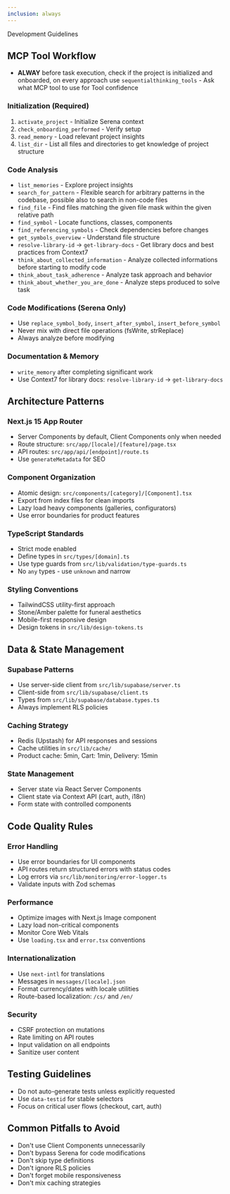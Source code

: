 ```yaml
---
inclusion: always
---
```


Development Guidelines

## MCP Tool Workflow

- **ALWAY** before task execution, check if the project is initialized and onboarded, on every approach use `sequentialthinking_tools` - Ask what MCP tool to use for Tool confidence

### Initialization (Required)

1. `activate_project` - Initialize Serena context
2. `check_onboarding_performed` - Verify setup
3. `read_memory` - Load relevant project insights
4. `list_dir` - List all files and directories to get knowledge of project structure

### Code Analysis

- `list_memories` - Explore project insights
- `search_for_pattern` - Flexible search for arbitrary patterns in the codebase, possible also to search in non-code files
- `find_file` - Find files matching the given file mask within the given relative path
- `find_symbol` - Locate functions, classes, components
- `find_referencing_symbols` - Check dependencies before changes
- `get_symbols_overview` - Understand file structure
- `resolve-library-id` -> `get-library-docs` - Get library docs and best practices from Context7
- `think_about_collected_information` - Analyze collected informations before starting to modify code
- `think_about_task_adherence` - Analyze task approach and behavior
- `think_about_whether_you_are_done` - Analyze steps produced to solve task

### Code Modifications (Serena Only)

- Use `replace_symbol_body`, `insert_after_symbol`, `insert_before_symbol`
- Never mix with direct file operations (fsWrite, strReplace)
- Always analyze before modifying

### Documentation & Memory

- `write_memory` after completing significant work
- Use Context7 for library docs: `resolve-library-id` → `get-library-docs`

## Architecture Patterns

### Next.js 15 App Router

- Server Components by default, Client Components only when needed
- Route structure: `src/app/[locale]/[feature]/page.tsx`
- API routes: `src/app/api/[endpoint]/route.ts`
- Use `generateMetadata` for SEO

### Component Organization

- Atomic design: `src/components/[category]/[Component].tsx`
- Export from index files for clean imports
- Lazy load heavy components (galleries, configurators)
- Use error boundaries for product features

### TypeScript Standards

- Strict mode enabled
- Define types in `src/types/[domain].ts`
- Use type guards from `src/lib/validation/type-guards.ts`
- No `any` types - use `unknown` and narrow

### Styling Conventions

- TailwindCSS utility-first approach
- Stone/Amber palette for funeral aesthetics
- Mobile-first responsive design
- Design tokens in `src/lib/design-tokens.ts`

## Data & State Management

### Supabase Patterns

- Use server-side client from `src/lib/supabase/server.ts`
- Client-side from `src/lib/supabase/client.ts`
- Types from `src/lib/supabase/database.types.ts`
- Always implement RLS policies

### Caching Strategy

- Redis (Upstash) for API responses and sessions
- Cache utilities in `src/lib/cache/`
- Product cache: 5min, Cart: 1min, Delivery: 15min

### State Management

- Server state via React Server Components
- Client state via Context API (cart, auth, i18n)
- Form state with controlled components

## Code Quality Rules

### Error Handling

- Use error boundaries for UI components
- API routes return structured errors with status codes
- Log errors via `src/lib/monitoring/error-logger.ts`
- Validate inputs with Zod schemas

### Performance

- Optimize images with Next.js Image component
- Lazy load non-critical components
- Monitor Core Web Vitals
- Use `loading.tsx` and `error.tsx` conventions

### Internationalization

- Use `next-intl` for translations
- Messages in `messages/[locale].json`
- Format currency/dates with locale utilities
- Route-based localization: `/cs/` and `/en/`

### Security

- CSRF protection on mutations
- Rate limiting on API routes
- Input validation on all endpoints
- Sanitize user content

## Testing Guidelines

- Do not auto-generate tests unless explicitly requested
- Use `data-testid` for stable selectors
- Focus on critical user flows (checkout, cart, auth)

## Common Pitfalls to Avoid

- Don't use Client Components unnecessarily
- Don't bypass Serena for code modifications
- Don't skip type definitions
- Don't ignore RLS policies
- Don't forget mobile responsiveness
- Don't mix caching strategies
